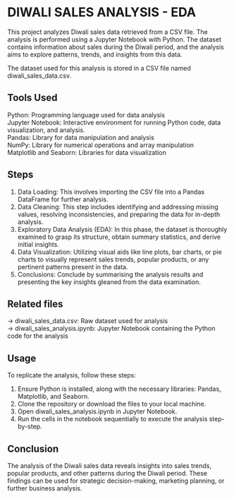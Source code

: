 # DIWALI SALES ANALYSIS - EDA

This project analyzes Diwali sales data retrieved from a CSV file. The analysis is performed using a Jupyter Notebook with Python. The dataset contains information about sales during the Diwali period, and the analysis aims to explore patterns, trends, and insights from this data.

The dataset used for this analysis is stored in a CSV file named diwali_sales_data.csv.




## Tools Used

Python: Programming language used for data analysis     
Jupyter Notebook: Interactive environment for running Python code, data visualization, and analysis.    
Pandas: Library for data manipulation and analysis      
NumPy: Library for numerical operations and array manipulation      
Matplotlib and Seaborn: Libraries for data visualization
## Steps

1. Data Loading: This involves importing the CSV file into a Pandas DataFrame for further analysis.   
2. Data Cleaning: This step includes identifying and addressing missing values, resolving inconsistencies, and preparing the data for in-depth analysis. 
3. Exploratory Data Analysis (EDA): In this phase, the dataset is thoroughly examined to grasp its structure, obtain summary statistics, and derive initial insights.    
4. Data Visualization: Utilizing visual aids like line plots, bar charts, or pie charts to visually represent sales trends, popular products, or any pertinent patterns present in the data.     
5. Conclusions: Conclude by summarising the analysis results and presenting the key insights gleaned from the data examination.



## Related files

-> diwali_sales_data.csv: Raw dataset used for analysis     
-> diwali_sales_analysis.ipynb: Jupyter Notebook containing the Python code for the analysis
## Usage

To replicate the analysis, follow these steps:
1. Ensure Python is installed, along with the necessary libraries: Pandas, Matplotlib, and Seaborn.
2. Clone the repository or download the files to your local machine.
3. Open diwali_sales_analysis.ipynb in Jupyter Notebook.
4. Run the cells in the notebook sequentially to execute the analysis step-by-step.
## Conclusion

The analysis of the Diwali sales data reveals insights into sales trends, popular products, and other patterns during the Diwali period. These findings can be used for strategic decision-making, marketing planning, or further business analysis.
